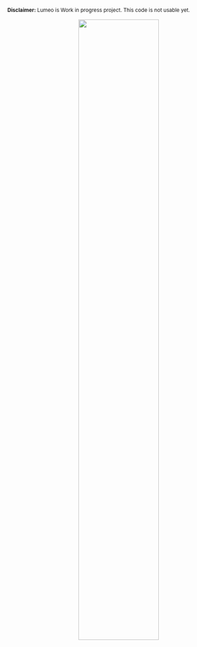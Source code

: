 <small>**Disclaimer:** Lumeo is Work in progress project. This code is not usable yet.</small>

<p align="center">
  <img src="ι Others\logo\logo 0101.png" width="60%" height="60%"/>
</p>

